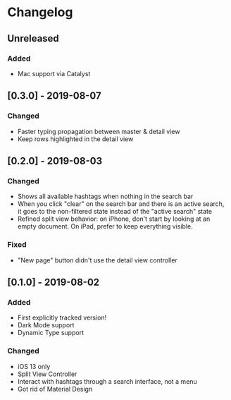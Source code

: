 # Changelog

## Unreleased

### Added

- Mac support via Catalyst

## [0.3.0] - 2019-08-07

### Changed

- Faster typing propagation between master & detail view
- Keep rows highlighted in the detail view

## [0.2.0] - 2019-08-03

### Changed

- Shows all available hashtags when nothing in the search bar
- When you click "clear" on the search bar and there is an active search, it goes to the non-filtered state instead of the "active search" state
- Refined split view behavior: on iPhone, don't start by looking at an empty document. On iPad, prefer to keep everything visible.

### Fixed

- "New page" button didn't use the detail view controller

## [0.1.0] - 2019-08-02

### Added

- First explicitly tracked version!
- Dark Mode support
- Dynamic Type support

### Changed

- iOS 13 only
- Split View Controller
- Interact with hashtags through a search interface, not a menu
- Got rid of Material Design
